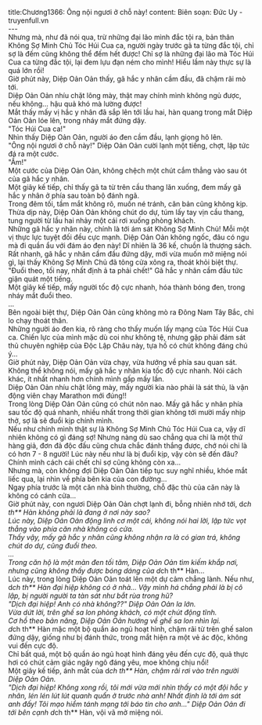 title:Chương1366: Ông nội ngươi ở chỗ này!
content:
Biên soạn: Đức Uy - truyenfull.vn<br>---<br>Nhưng mà, như đã nói qua, trừ những đại lão mình đắc tội ra, bản thân Không Sợ Minh Chủ Tóc Húi Cua ca, người ngày trước gã ta từng đắc tội, chỉ sợ là đếm cũng không thể đếm hết được! Chỉ sợ là những đại lão mà Tóc Húi Cua ca từng đắc tội, lại đem lựu đạn ném cho mình! Hiểu lầm này thực sự là quá lớn rồi!<br>Giờ phút này, Diệp Oản Oản thấy, gã hắc y nhân cầm đầu, đã chậm rãi mò tới.<br>Diệp Oản Oản nhíu chặt lông mày, thật may chính mình không ngủ được, nếu không... hậu quả khó mà lường được!<br>Mắt thấy mấy vị hắc y nhân đã sắp lên tới lầu hai, hàn quang trong mắt Diệp Oản Oản lóe lên, trong nháy mắt đứng dậy.<br>"Tóc Húi Cua ca!"<br>Nhìn thấy Diệp Oản Oản, người áo đen cầm đầu, lạnh giọng hô lên.<br>"Ông nội ngươi ở chỗ này!" Diệp Oản Oản cười lạnh một tiếng, chợt, lập tức đá ra một cước.<br>"Ầm!"<br>Một cước của Diệp Oản Oản, không chệch một chút cắm thẳng vào sau ót của gã hắc y nhân.<br>Một giây kế tiếp, chỉ thấy gã ta từ trên cầu thang lăn xuống, đem mấy gã hắc y nhân ở phía sau toàn bộ đánh ngã.<br>Trong đêm tối, tầm mắt không rõ, muốn né tránh, căn bản cũng không kịp.<br>Thừa dịp này, Diệp Oản Oản không chút do dự, túm lấy tay vịn cầu thang, tung người từ lầu hai nhảy một cái rơi xuống phòng khách.<br>Những gã hắc y nhân này, chính là tới ám sát Không Sợ Minh Chủ! Mỗi một vị thực lực tuyệt đối đều cực mạnh. Diệp Oản Oản không ngốc, đâu có ngu mà đi quần ẩu với đám áo đen này! Dĩ nhiên là 36 kế, chuồn là thượng sách.<br>Rất nhanh, gã hắc y nhân cầm đầu đứng dậy, mới vừa muốn mở miệng nói gì, lại thấy Không Sợ Minh Chủ đã tông cửa xông ra, thoát khỏi biệt thự.<br>"Đuổi theo, tối nay, nhất định ả ta phải chết!" Gã hắc y nhân cầm đầu tức giận quát một tiếng.<br>Một giây kế tiếp, mấy người tốc độ cực nhanh, hóa thành bóng đen, trong nháy mắt đuổi theo.<br>...<br>Bên ngoài biệt thự, Diệp Oản Oản cũng không mò ra Đông Nam Tây Bắc, chỉ lo chạy thoát thân.<br>Những người áo đen kia, rõ ràng cho thấy muốn lấy mạng của Tóc Húi Cua ca. Chiến lực của mình mặc dù coi như không tệ, nhưng gặp phải đám sát thủ chuyên nghiệp của Độc Lập Châu này, tựa hồ có chút không đáng chú ý...<br>Giờ phút này, Diệp Oản Oản vừa chạy, vừa hướng về phía sau quan sát.<br>Không thể không nói, mấy gã hắc y nhân kia tốc độ cực nhanh. Nói cách khác, ít nhất nhanh hơn chính mình gấp mấy lần.<br>Diệp Oản Oản nhíu chặt lông mày, mấy người kia nào phải là sát thủ, là vận động viên chạy Marathon mới đúng!!<br>Trong lòng Diệp Oản Oản cũng có chút nôn nao. Mấy gã hắc y nhân phía sau tốc độ quá nhanh, nhiều nhất trong thời gian không tới mười mấy nhịp thở, sợ là sẽ đuổi kịp chính mình.<br>Nếu như chính mình thật sự là Không Sợ Minh Chủ Tóc Húi Cua ca, vậy dĩ nhiên không có gì đáng sợ! Nhưng nàng dù sao chẳng qua chỉ là một thứ hàng giả, đơn đả độc đấu cũng chưa chắc đánh thắng được, chớ nói chi là có hơn 7 - 8 người! Lúc này nếu như là bị đuổi kịp, vậy còn sẽ đến đâu? Chính mình cách cái chết chỉ sợ cũng không còn xa...<br>Nhưng mà, còn không đợi Diệp Oản Oản tiếp tục suy nghĩ nhiều, khóe mắt liếc qua, lại nhìn về phía bên kia của con đường…<br>Ngay phía trước là một căn nhà bình thường, chỗ đặc thù của căn này là không có cánh cửa...<br>Giờ phút này, con ngươi Diệp Oản Oản chợt lạnh đi, bỗng nhiên nhớ tới, d*ch th** Hàn không phải là đang ở nơi này sao?<br>Lúc này, Diệp Oản Oản động linh cơ một cái, không nói hai lời, lập tức vọt thẳng vào phía căn nhà không có cửa.<br>Thấy vậy, mấy gã hắc y nhân cũng không nhận ra là có gian trá, không chút do dự, cũng đuổi theo.<br>...<br>Trong căn hộ là một màn đen tối tăm, Diệp Oản Oản tìm kiếm khắp nơi, nhưng cũng không thấy được bóng dáng của d*ch th** Hàn…<br>Lúc này, trong lòng Diệp Oản Oản toát lên một dự cảm chẳng lành. Nếu như, d*ch th** Hàn đại hiệp không có ở nhà... Vậy mình há chẳng phải là bị cô lập, bị người người ta tàn sát như bắt rùa trong hũ?<br>"Dịch đại hiệp! Anh có nhà không??" Diệp Oản Oản la lớn.<br>Vừa dứt lời, trên ghế sa lon phòng khách, có một chút động tĩnh.<br>Cơ hồ theo bản năng, Diệp Oản Oản hướng về ghế sa lon nhìn lại.<br>d*ch th** Hàn mặc một bộ quần áo ngủ hoạt hình, chậm rãi từ trên ghế salon đứng dậy, giống như bị đánh thức, trong mắt hiện ra một vẻ ác độc, không vui đến cực độ.<br>Chỉ bất quá, một bộ quần áo ngủ hoạt hình đáng yêu đến cực độ, quả thực hơi có chút cảm giác ngây ngô đáng yêu, moe không chịu nổi!<br>Một giây kế tiếp, ánh mắt của d*ch th** Hàn, chậm rãi rơi vào trên người Diệp Oản Oản.<br>"Dịch đại hiệp! Không xong rồi, tôi mới vừa mới nhìn thấy có một đội hắc y nhân, lén lén lút lút quanh quẩn ở trước nhà anh! Nhất định là tới ám sát anh đấy! Tôi mạo hiểm tánh mạng tới báo tin cho anh..." Diệp Oản Oản đi tới bên cạnh d*ch th** Hàn, vội vã mở miệng nói.